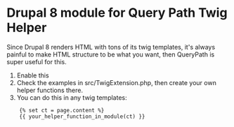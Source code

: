 # Drupal 8 module for Query Path Twig Helper

Since Drupal 8 renders HTML with tons of its twig templates,
it's always painful to make HTML structure to be what you want,
then QueryPath is super useful for this.

1. Enable this
2. Check the examples in src/TwigExtension.php, then create your own helper functions there.
3. You can do this in any twig templates:

```twig
    {% set ct = page.content %}
    {{ your_helper_function_in_module(ct) }}
```